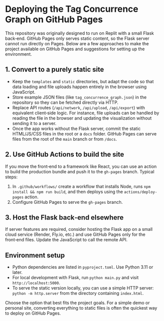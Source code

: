 # Deploying the Tag Concurrence Graph on GitHub Pages

This repository was originally designed to run on Replit with a small Flask back‑end. GitHub Pages only serves static content, so the Flask server cannot run directly on Pages. Below are a few approaches to make the project available on GitHub Pages and suggestions for setting up the environment.

## 1. Convert to a purely static site

- Keep the `templates` and `static` directories, but adapt the code so that data loading and file uploads happen entirely in the browser using JavaScript.
- Store example JSON files (like `tag_concurrence_graph.json`) in the repository so they can be fetched directly via HTTP.
- Replace API routes (`/api/network`, `/api/upload`, `/api/export`) with equivalent client‑side logic. For instance, file uploads can be handled by reading the file in the browser and updating the visualization without sending it to a server.
- Once the app works without the Flask server, commit the static HTML/JS/CSS files in the root or a `docs` folder. GitHub Pages can serve files from the root of the `main` branch or from `/docs`.

## 2. Use GitHub Actions to build the site

If you move the front‑end to a framework like React, you can use an action to build the production bundle and push it to the `gh-pages` branch. Typical steps:

1. In `.github/workflows/` create a workflow that installs Node, runs `npm install && npm run build`, and then deploys using the `actions/deploy-pages` action.
2. Configure GitHub Pages to serve the `gh-pages` branch.

## 3. Host the Flask back‑end elsewhere

If server features are required, consider hosting the Flask app on a small cloud service (Render, Fly.io, etc.) and use GitHub Pages only for the front‑end files. Update the JavaScript to call the remote API.

## Environment setup

- Python dependencies are listed in `pyproject.toml`. Use Python 3.11 or later.
- For local development with Flask, run `python main.py` and visit `http://localhost:5000`.
- To serve the static version locally, you can use a simple HTTP server: `python -m http.server` from the directory containing `index.html`.

Choose the option that best fits the project goals. For a simple demo or personal site, converting everything to static files is often the quickest way to deploy on GitHub Pages.
